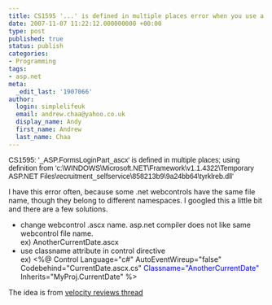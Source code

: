 ```yaml
---
title: CS1595 '...' is defined in multiple places error when you use a user control
date: 2007-11-07 11:22:12.000000000 +00:00
type: post
published: true
status: publish
categories:
- Programming
tags:
- asp.net
meta:
  _edit_last: '1907066'
author:
  login: simplelifeuk
  email: andrew.chaa@yahoo.co.uk
  display_name: Andy
  first_name: Andrew
  last_name: Chaa
---
```

<p><span style="font-family:Arial,Helvetica,Geneva,SunSans-Regular,sans-serif;">CS1595: '_ASP.FormsLoginPart_ascx' is defined in multiple places; using definition from 'c:\WINDOWS\Microsoft.NET\Framework\v1.1.4322\Temporary ASP.NET Files\recruitment_selfservice\858213b9\9a24bb64\tyrklreb.dll'</span></p>
<p>I have this error often, because some .net webcontrols have the same file name, though they belong to different namespaces. I googled this a little bit and there are a few solutions.</p>
<ul>
<li>change webcontrol .ascx name. asp.net compiler does not like same webcontrol file name.<br />
ex) AnotherCurrentDate.ascx</li>
<li>use classname attribute in control directive<br />
ex) &lt;%@ Control Language="c#" AutoEventWireup="false" Codebehind="CurrentDate.ascx.cs" <span style="color:#0000ff;">Classname="AnotherCurrentDate" </span>Inherits="MyProj.CurrentDate" %&gt;</li>
</ul>
<p>The idea is from <a href="http://www.velocityreviews.com/forums/t105381-can-two-web-user-control-have-same-file-ascx-name-within-projec.html">velocity reviews thread</a></p>
